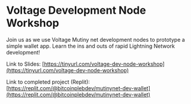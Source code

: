 # Voltage Development Node Workshop
Join us as we use Voltage Mutiny net development nodes to prototype a simple wallet app. Learn the ins and outs of rapid Lightning Network development!

Link to Slides: [https://tinyurl.com/voltage-dev-node-workshop](https://tinyurl.com/voltage-dev-node-workshop)

Link to completed project (Replit): [https://replit.com/@bitcoinplebdev/mutinynet-dev-wallet](https://replit.com/@bitcoinplebdev/mutinynet-dev-wallet)

